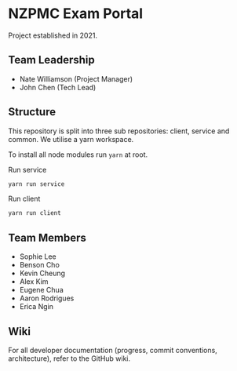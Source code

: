 # NZPMC Exam Portal
Project established in 2021.

## Team Leadership
- Nate Williamson (Project Manager)
- John Chen (Tech Lead)

## Structure
This repository is split into three sub repositories: client, service and common. We utilise a yarn workspace.

To install all node modules run `yarn` at root.

Run service
```sh
yarn run service
```

Run client
```sh
yarn run client
```

## Team Members
- Sophie Lee
- Benson Cho
- Kevin Cheung
- Alex Kim
- Eugene Chua
- Aaron Rodrigues
- Erica Ngin

## Wiki
For all developer documentation (progress, commit conventions, architecture), refer to the GitHub wiki.
